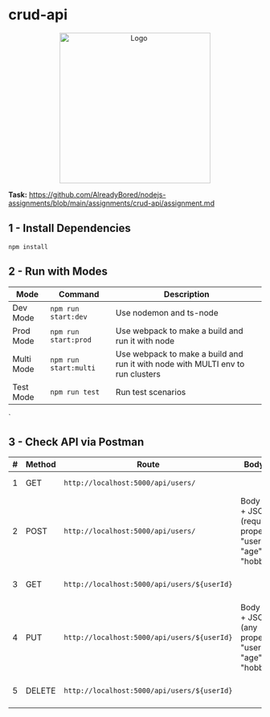 # crud-api
   <p align="center">
    	<img src="https://techvccloud.mediacdn.vn/2018/11/30/crud-15435683934502144104962-crop-1543568398584927543865.png" alt="Logo" height="300">
  </p>

**Task:** https://github.com/AlreadyBored/nodejs-assignments/blob/main/assignments/crud-api/assignment.md

## 1 - Install Dependencies

`npm install`

## 2 - Run with Modes

| Mode       | Command               | Description                                                                     |
|------------|-----------------------|---------------------------------------------------------------------------------|
| Dev Mode   | `npm run start:dev`   | Use nodemon and ts-node                                                         |
| Prod Mode  | `npm run start:prod`  | Use webpack to make a build and run it with node                                |
| Multi Mode | `npm run start:multi` | Use webpack to make a build and run it with node with MULTI env to run clusters |
| Test Mode  | `npm run test`        | Run test scenarios                                                              |
`
## 3 - Check API via Postman

| #   | Method | Route                                       | Body Data                                                               | Description                |
|-----|--------|---------------------------------------------|-------------------------------------------------------------------------|----------------------------|
| 1   | GET    | `http://localhost:5000/api/users/`          |                                                                      | Get all users              |
| 2   | POST   | `http://localhost:5000/api/users/`          | Body -> raw + JSON (required properties: "username", "age", "hobbies")  | Create new user            |
| 3   | GET    | `http://localhost:5000/api/users/${userId}` |                                                                       | Get the particular user    |
| 4   | PUT    | `http://localhost:5000/api/users/${userId}` | Body -> raw + JSON (any properties: "username", "age", "hobbies")       | Update the particular user |
| 5   | DELETE | `http://localhost:5000/api/users/${userId}` |                                                                        | Delete the particular user |



